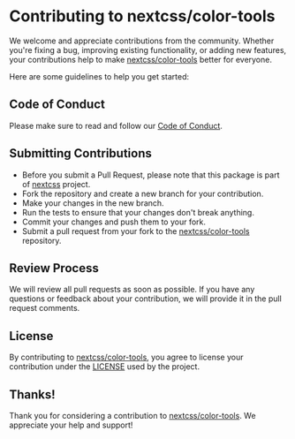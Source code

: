 # Contributing to nextcss/color-tools

We welcome and appreciate contributions from the community. Whether you're fixing a bug, improving existing functionality, or adding new features, your contributions help to make [nextcss/color-tools](https://github.com/nextcss/color-tools) better for everyone.

Here are some guidelines to help you get started:

## Code of Conduct

Please make sure to read and follow our [Code of Conduct](CODE_OF_CONDUCT.md).

## Submitting Contributions

- Before you submit a Pull Request, please note that this package is part of [nextcss](https://github.com/nextcss) project.
- Fork the repository and create a new branch for your contribution.
- Make your changes in the new branch.
- Run the tests to ensure that your changes don't break anything.
- Commit your changes and push them to your fork.
- Submit a pull request from your fork to the [nextcss/color-tools](https://github.com/nextcss/color-tools) repository.

## Review Process

We will review all pull requests as soon as possible. If you have any questions or feedback about your contribution, we will provide it in the pull request comments.

## License

By contributing to [nextcss/color-tools](https://github.com/nextcss/color-tools), you agree to license your contribution under the [LICENSE](LICENSE) used by the project.

## Thanks!

Thank you for considering a contribution to [nextcss/color-tools](https://github.com/nextcss/color-tools). We appreciate your help and support!
